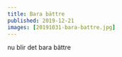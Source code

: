 ```yaml
---
title: Bara bättre
published: 2019-12-21
images: [20191031-bara-battre.jpg]
---
```


nu blir det bara bättre
